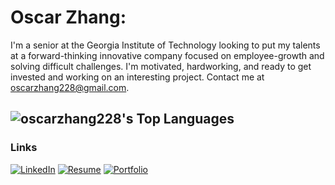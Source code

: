 # Oscar Zhang:

I'm a senior at the Georgia Institute of Technology looking to put my talents at a forward-thinking innovative company focused on employee-growth and solving difficult challenges. I'm motivated, hardworking, and ready to get invested and working on an interesting project. Contact me at [oscarzhang228@gmail.com](mailto:oscarzhang228@gmail.com).

![oscarzhang228's Top Languages](https://github-readme-stats.vercel.app/api/top-langs/?username=oscarzhang228&theme=vue-dark&show_icons=true&hide_border=true&layout=compact)
---

### Links
[![LinkedIn](https://img.shields.io/badge/LinkedIn-%230077B5.svg?style=for-the-badge&logo=linkedin&logoColor=white)](https://www.linkedin.com/in/oscarzhang228)
[![Resume](https://img.shields.io/badge/Resume-Google_Drive-%234285F4.svg?style=for-the-badge&logo=google-drive&logoColor=white)](https://drive.google.com/file/d/1oh-SenQzfQggCx2H306BzVdGYuu7ZDfN/view?usp=drive_link)
[![Portfolio](https://img.shields.io/badge/Website-%231DA1F2.svg?style=for-the-badge&logoColor=white)](https://oscarzhang.net)





